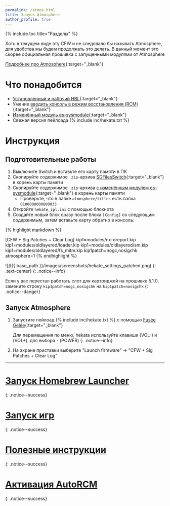 ```yaml
---
permalink: /atmos.html
title: Запуск Atmosphere
author_profile: true
---
```

{% include toc title="Разделы" %}

Хоть в текущем виде эту CFW и не следовало бы называть Atmosphere, для удобства мы будем продолжать это делать. В данный момент это скорее официальная прошивка с запущенными модулями от Atmosphere

[Подробнее про Atmosphere](launch-cfw#atmosphere){:target="_blank"}

# Что понадобится 

* [Установленный и рабочий HBL](launch-hbl#подготовительные-работы){:target="_blank"}
* Умение [вводить консоль в режим восстановления (RCM)](fusee-gelee#%D1%87%D0%B0%D1%81%D1%82%D1%8C-i---%D0%B2%D1%85%D0%BE%D0%B4-%D0%B2-rcm){:target="_blank"}
* [Изменённый модуль es-sysmodule](files/es-sysmodule.zip){:target="_blank"}
* Свежая версия пейлоада {% include inc/hekate.txt %}

# Инструкция

## Подготовительные работы 

1. Выключите Switch и вставьте его карту памяти в ПК 
1. Скопируйте содержимое `.zip`-архива [SDFilesSwitch](https://github.com/tumGER/SDFilesSwitch/releases/latest){:target="_blank"} в корень карты памяти
1. Скопируйте содержимое `.zip`-архива [с изменённым модулем es-sysmodule](files/es-sysmodule.zip){:target="_blank"} в корень карты памяти
	* Проверьте, что в папке `atmosphere/titles` есть папка `0100000000000033`
1. Откройте `hekate_ipl.ini` с помощью блокнота
1. Создайте новый блок сразу после блока `[Config]` со следующим содержимым, затем вставьте карту обратно в консоль:

{% highlight markdown %}

[CFW + Sig Patches + Clear Log]
kip1=modules/nx-dreport.kip
kip1=modules/oldlayered/loader.kip
kip1=modules/oldlayered/sm.kip
kip1=modules/oldlayered/fs_mitm.kip
kip1patch=nogc,nosigchk
atmosphere=1
{% endhighlight %}
	
![]({{ base_path }}/images/screenshots/hekate_settings_patched.png) 
{: .text-center}
{: .notice--info}

Если у вас перестал работать слот для картриджей на прошивке 5.1.0, замените строку `kip1patch=nogc,nosigchk` на `kip1patch=nosigchk`
{: .notice--danger}

## Запуск Atmosphere 

1. Запустите пейлоад {% include inc/hekate.txt %} с помощью [Fusée Gelée](fusee-gelee){:target="_blank"}

	Для перемещения по меню, hekata используйте клавиши (VOL-) и (VOL+), для выбора - (POWER)
	{: .notice--info}
	
1. На экране приставки выберите "Launch firmware" -> "CFW + Sig Patches + Clear Log"

___

# [Запуск Homebrew Launcher](launch-hbl#запуск-hbl-из-reinx-или-atmosphere)
{: .notice--success}
# [Запуск игр](atmos-games)
{: .notice--success}
# [Полезные инструкции](addons)
{: .notice--success}
# [Активация AutoRCM](autorcm)
{: .notice--success}